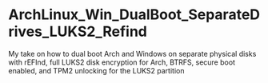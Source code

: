 # ArchLinux_Win_DualBoot_SeparateDrives_LUKS2_Refind
My take on how to dual boot Arch and Windows on separate physical disks with rEFInd, full LUKS2 disk encryption for Arch, BTRFS, secure boot enabled, and TPM2 unlocking for the LUKS2 partition
